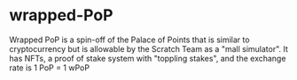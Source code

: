 # wrapped-PoP
Wrapped PoP is a spin-off of the Palace of Points that is similar to cryptocurrency but is allowable by the Scratch Team as a "mall simulator". It has NFTs, a proof of stake system with "toppling stakes", and the exchange rate is 1 PoP = 1 wPoP
